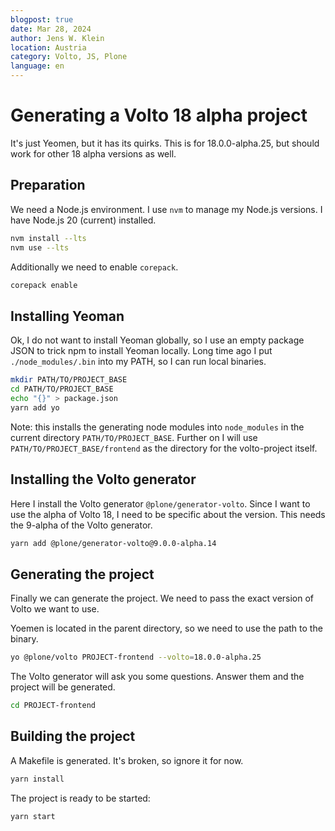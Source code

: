 ```yaml
---
blogpost: true
date: Mar 28, 2024
author: Jens W. Klein
location: Austria
category: Volto, JS, Plone
language: en
---
```


# Generating a Volto 18 alpha project

It's just Yeomen, but it has its quirks. This is for 18.0.0-alpha.25, but should work for other 18 alpha versions as well.

## Preparation

We need a Node.js environment. I use `nvm` to manage my Node.js versions. I have Node.js 20 (current) installed.

```bash
nvm install --lts
nvm use --lts
```

Additionally we need to enable `corepack`.

```bash
corepack enable
```

## Installing Yeoman

Ok, I do not want to install Yeoman globally, so I use an empty package JSON to trick npm to install Yeoman locally.
Long time ago I put `./node_modules/.bin` into my PATH, so I can run local binaries.

```bash
mkdir PATH/TO/PROJECT_BASE
cd PATH/TO/PROJECT_BASE
echo "{}" > package.json
yarn add yo
```

Note: this installs the generating node modules into `node_modules` in the current directory `PATH/TO/PROJECT_BASE`.
Further on I will use `PATH/TO/PROJECT_BASE/frontend` as the directory for the volto-project itself.

## Installing the Volto generator

Here I install the Volto generator `@plone/generator-volto`.
Since I want to use the alpha of Volto 18, I need to be specific about the version.
This needs the 9-alpha of the Volto generator.

```bash
yarn add @plone/generator-volto@9.0.0-alpha.14
```

<!-- Note: I had a strange effect first, I got `Error: Cannot find module 'libnpx' ` on generation.
Well, no idea what's wrong here, but a `npm -i libnpx` fixed it. -->

## Generating the project

Finally we can generate the project. We need to pass the exact version of Volto we want to use.

Yoemen is located in the parent directory, so we need to use the path to the binary.

```bash
yo @plone/volto PROJECT-frontend --volto=18.0.0-alpha.25
```

The Volto generator will ask you some questions.
Answer them and the project will be generated.

```bash
cd PROJECT-frontend
```

## Building the project

A Makefile is generated.
It's broken, so ignore it for now.



```bash
yarn install
```

The project is ready to be started:

```bash
yarn start
```


